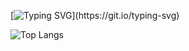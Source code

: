 <!--div style="display: flex; flex-direction: column">
|[![Readme Quotes](https://quotes-github-readme.vercel.app/api?type=horizontal&theme=dark)](https://github.com/piyushsuthar/github-readme-quotes)|

</div-->
[![Typing SVG](https://readme-typing-svg.demolab.com?font=Fira+Code&duration=3000&pause=500&center=true&vCenter=true&random=false&width=840&lines=Code.;Sail.;Repeat.)](https://git.io/typing-svg)

![Top Langs](https://github-readme-stats.vercel.app/api/top-langs/?username=Devgaze&layout=compact&theme=github_dark)  



<!--
**Devgaze/Devgaze** is a ✨ _special_ ✨ repository because its `README.md` (this file) appears on your GitHub profile.

Here are some ideas to get you started:

- 🔭 I’m currently working on ...
- 🌱 I’m currently learning ...
- 👯 I’m looking to collaborate on ...
- 🤔 I’m looking for help with ...
- 💬 Ask me about ...
- 📫 How to reach me: ...
- 😄 Pronouns: ...
- ⚡ Fun fact: ...
-->
